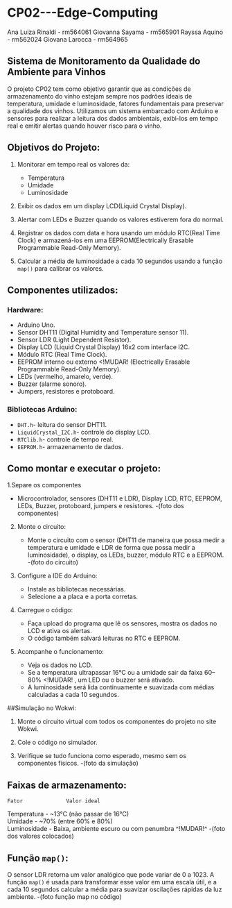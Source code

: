 # CP02---Edge-Computing
Ana Luiza Rinaldi - rm564061
Giovanna Sayama - rm565901
Rayssa Aquino - rm562024
Giovana Larocca - rm564965


## Sistema de Monitoramento da Qualidade do Ambiente para Vinhos

O projeto CP02 tem como objetivo garantir que as condições de armazenamento do vinho estejam sempre nos padrões ideais de temperatura, umidade e luminosidade, fatores fundamentais para preservar a qualidade dos vinhos. Utilizamos um sistema embarcado com Arduino e sensores para realizar a leitura dos dados ambientais, exibi-los em tempo real e emitir alertas quando houver risco para o vinho.


## Objetivos do Projeto:

1. Monitorar em tempo real os valores da:
   - Temperatura
   - Umidade
   - Luminosidade

2. Exibir os dados em um display LCD(Liquid Crystal Display).

3. Alertar com LEDs e Buzzer quando os valores estiverem fora do normal.

4. Registrar os dados com data e hora usando um módulo RTC(Real Time Clock) e armazená-los em uma EEPROM(Electrically Erasable Programmable Read-Only Memory).

5. Calcular a média de luminosidade a cada 10 segundos usando a função `map()` para calibrar os valores.


## Componentes utilizados:

### Hardware:
- Arduino Uno.
- Sensor DHT11 (Digital Humidity and Temperature sensor 11).
- Sensor LDR (Light Dependent Resistor).
- Display LCD (Liquid Crystal Display) 16x2 com interface I2C.
- Módulo RTC (Real Time Clock).
- EEPROM interno ou externo <!MUDAR! (Electrically Erasable Programmable Read-Only Memory).
- LEDs (vermelho, amarelo, verde).
- Buzzer (alarme sonoro).
- Jumpers, resistores e protoboard.

### Bibliotecas Arduino:
- `DHT.h`- leitura do sensor DHT11.
- `LiquidCrystal_I2C.h`- controle do display LCD.
- `RTClib.h`- controle de tempo real.
- `EEPROM.h`- armazenamento de dados.


## Como montar e executar o projeto:

1.Separe os componentes
   - Microcontrolador, sensores (DHT11 e LDR), Display LCD, RTC, EEPROM, LEDs, Buzzer, protoboard, jumpers e resistores.
	-(foto dos componentes)
2. Monte o circuito:
   - Monte o circuito com o sensor (DHT11 de maneira que possa medir a temperatura e umidade e LDR de forma que possa medir a luminosidade), o display, os LEDs, buzzer, módulo RTC e a EEPROM.
   	-(foto do circuito)
3. Configure a IDE do Arduino:
   - Instale as bibliotecas necessárias.
   - Selecione a a placa e a porta corretas.

3. Carregue o código:
   - Faça upload do programa que lê os sensores, mostra os dados no LCD e ativa os alertas.
   - O código também salvará leituras no RTC e EEPROM.

4. Acompanhe o funcionamento:
   - Veja os dados no LCD.
   - Se a temperatura ultrapassar 16°C ou a umidade sair da faixa 60–80% <!MUDAR! , um LED ou o buzzer será ativado.
   - A luminosidade será lida continuamente e suavizada com médias calculadas a cada 10 segundos.


##Simulação no Wokwi:

1. Monte o circuito virtual com todos os componentes do projeto no site Wokwi.

2. Cole o código no simulador.

3. Verifique se tudo funciona como esperado, mesmo sem os componentes físicos.
	-(foto da simulação)


## Faixas de armazenamento:

    Fator              Valor ideal                          
 Temperatura   -  ~13°C (não passar de 16°C)            
 Umidade       -  ~70% (entre 60% e 80%)                
 Luminosidade  -  Baixa, ambiente escuro ou com penumbra
		 ^!MUDAR!^ 
  	-(foto dos valores colocados)


## Função `map()`:

O sensor LDR retorna um valor analógico que pode variar de 0 a 1023. A função `map()` é usada para transformar esse valor em uma escala útil, e a cada 10 segundos calcular a média para suavizar oscilações rápidas da luz ambiente.
	-(foto função map no código)
